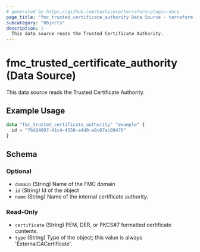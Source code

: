 ```yaml
---
# generated by https://github.com/hashicorp/terraform-plugin-docs
page_title: "fmc_trusted_certificate_authority Data Source - terraform-provider-fmc"
subcategory: "Objects"
description: |-
  This data source reads the Trusted Certificate Authority.
---
```


# fmc_trusted_certificate_authority (Data Source)

This data source reads the Trusted Certificate Authority.

## Example Usage

```terraform
data "fmc_trusted_certificate_authority" "example" {
  id = "76d24097-41c4-4558-a4d0-a8c07ac08470"
}
```

<!-- schema generated by tfplugindocs -->
## Schema

### Optional

- `domain` (String) Name of the FMC domain
- `id` (String) Id of the object
- `name` (String) Name of the internal certificate authority.

### Read-Only

- `certificate` (String) PEM, DER, or PKCS#7 formatted certificate contents.
- `type` (String) Type of the object; this value is always 'ExternalCACertificate'.
